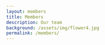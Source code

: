 ```yaml
---
layout: members
title: Members
description: Our team
background: /assets/img/flower4.jpg
permalink: /members/
---
```

